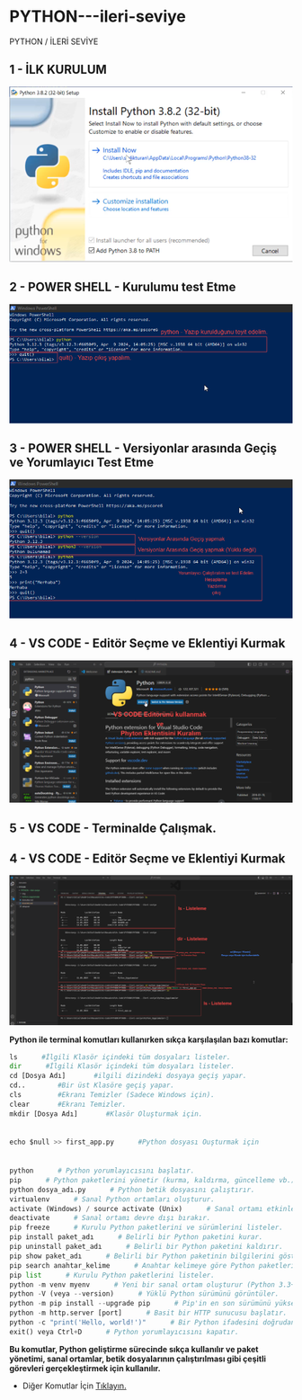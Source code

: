 # PYTHON---ileri-seviye
PYTHON / İLERİ SEVİYE


## 1 - İLK KURULUM
![alt](img/1.png)

## 2 - POWER SHELL - Kurulumu test Etme
![alt](img/2.png)

## 3 - POWER SHELL - Versiyonlar arasında Geçiş ve Yorumlayıcı Test Etme
![alt](img/3.png)

## 4 - VS CODE - Editör Seçme ve Eklentiyi Kurmak
![alt](img/4.png)

## 5 - VS CODE - Terminalde Çalışmak.

## 4 - VS CODE - Editör Seçme ve Eklentiyi Kurmak
![alt](img/5.png)

**Python ile terminal komutları kullanırken sıkça karşılaşılan bazı komutlar:**
```python
ls      #İlgili Klasör içindeki tüm dosyaları listeler.
dir      #İlgili Klasör içindeki tüm dosyaları listeler.
cd [Dosya Adı]       #ilgili dizindeki dosyaya geçiş yapar.
cd..        #Bir üst Klasöre geçiş yapar.
cls         #Ekranı Temizler (Sadece Windows için).
clear       #Ekranı Temizler.
mkdir [Dosya Adı]       #Klasör Oluşturmak için.


echo $null >> first_app.py      #Python dosyası Ouşturmak için


python      # Python yorumlayıcısını başlatır.
pip      # Python paketlerini yönetir (kurma, kaldırma, güncelleme vb.).
python dosya_adı.py      # Python betik dosyasını çalıştırır.
virtualenv      # Sanal Python ortamları oluşturur.
activate (Windows) / source activate (Unix)      # Sanal ortamı etkinleştirir.
deactivate      # Sanal ortamı devre dışı bırakır.
pip freeze      # Kurulu Python paketlerini ve sürümlerini listeler.
pip install paket_adı      # Belirli bir Python paketini kurar.
pip uninstall paket_adı      # Belirli bir Python paketini kaldırır.
pip show paket_adı      # Belirli bir Python paketinin bilgilerini gösterir.
pip search anahtar_kelime      # Anahtar kelimeye göre Python paketlerini arar.
pip list      # Kurulu Python paketlerini listeler.
python -m venv myenv      # Yeni bir sanal ortam oluşturur (Python 3.3+).
python -V (veya --version)      # Yüklü Python sürümünü görüntüler.
python -m pip install --upgrade pip      # Pip'in en son sürümünü yükseltir.
python -m http.server [port]      # Basit bir HTTP sunucusu başlatır.
python -c "print('Hello, world!')"      # Bir Python ifadesini doğrudan terminalden çalıştırır.
exit() veya Ctrl+D      # Python yorumlayıcısını kapatır.

```

**Bu komutlar, Python geliştirme sürecinde sıkça kullanılır ve paket yönetimi, sanal ortamlar, betik dosyalarının çalıştırılması gibi çeşitli görevleri gerçekleştirmek için kullanılır.**

- Diğer Komutlar İçin [Tıklayın.](Komutlar.md)

